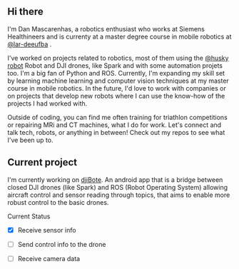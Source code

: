 ## Hi there

I'm Dan Mascarenhas, a robotics enthusiast who works at Siemens Healthineers and is currenty at a master degree course in mobile robotics at [@lar-deeufba](https://github.com/lar-deeufba) . 

I've worked on projects related to robotics, most of them using the [@husky robot](https://github.com/husky) Robot and DJI drones, like Spark and with some automation projets too. I'm a big fan of Python and ROS. 
Currently, I'm expanding my skill set by learning machine learning and computer vision techniques at my master course in mobile robotics. In the future, I'd love to work with companies or on projects that develop new robots where I can use the know-how of the projects I had worked with. 

Outside of coding, you can find me often training for triathlon competitions or repairing MRi and CT machines, what I do for work. 
Let's connect and talk tech, robots, or anything in between! 
Check out my repos to see what I've been up to.

## Current project

I'm currently working on [djiBote](https://github.com/ielson/djibote). An android app that is a bridge between closed DJI drones (like Spark) and ROS (Robot Operating System) allowing aircraft control and sensor reading through topics, that aims to enable more robust control to the basic drones.

Current Status

- [x] Receive sensor info
- [ ] Send control info to the drone
- [ ] Receive camera data


<!--
**ielson/ielson** is a ✨ _special_ ✨ repository because its `README.md` (this file) appears on your GitHub profile.

Here are some ideas to get you started:

- 🔭 I’m currently working on ...
- 🌱 I’m currently learning ...
- 👯 I’m looking to collaborate on ...
- 🤔 I’m looking for help with ...
- 💬 Ask me about ...
- 📫 How to reach me: ...
- 😄 Pronouns: ...
- ⚡ Fun fact: ...
-->
